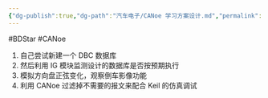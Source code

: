 ```yaml
---
{"dg-publish":true,"dg-path":"汽车电子/CANoe 学习方案设计.md","permalink":"/汽车电子/CANoe 学习方案设计/","created":"2020-03-07T17:16:50.000+08:00","updated":"2025-04-02T15:29:28.089+08:00"}
---
```


#BDStar #CANoe 

1.  自己尝试新建一个 DBC 数据库
2.  然后利用 IG 模块监测设计的数据库是否按预期执行
3.  模拟方向盘正弦变化，观察倒车影像功能
4.  利用 CANoe 过滤掉不需要的报文来配合 Keil 的仿真调试